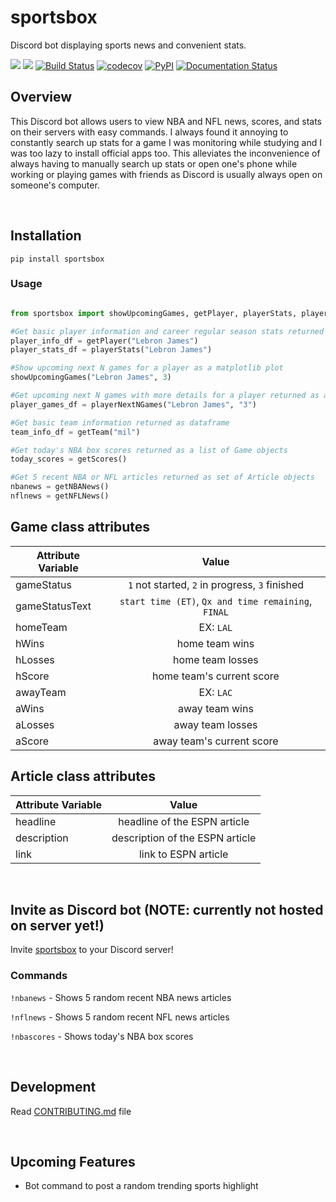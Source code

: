 <h1> sportsbox </h1>

<p>Discord bot displaying sports news and convenient stats. </p>


![](https://img.shields.io/badge/license-Apache--2.0-brightgreen)
![](https://img.shields.io/github/issues/dhu16/sportsbox)
[![Build Status](https://github.com/dhu16/sportsbox/workflows/Build%20Status/badge.svg?branch=main)](https://github.com/dhu16/sportsbox/actions?query=workflow%3A%22Build+Status%22)
[![codecov](https://codecov.io/gh/dhu16/sportsbox/branch/main/graph/badge.svg?token=UHT46NYQGX)](https://codecov.io/gh/dhu16/sportsbox)
[![PyPI](https://img.shields.io/pypi/v/sports-box)](https://pypi.org/project/sports-box/)
[![Documentation Status](https://readthedocs.org/projects/sportsbox/badge/?version=latest)](https://sportsbox.readthedocs.io/en/latest/?badge=latest)

<h2> Overview </h2>

<p> This Discord bot allows users to view NBA and NFL news, scores, and stats on their servers with easy commands. I always found it annoying to constantly search up stats for a game I was monitoring while studying and I was too lazy to install official apps too. This alleviates the inconvenience of always having to manually search up stats or open one's phone while working or playing games with friends as Discord is usually always open on someone's computer.  </p>

</br>

## Installation

`pip install sportsbox`

<h3> Usage </h3>

```py

from sportsbox import showUpcomingGames, getPlayer, playerStats, playerNextNGames, getTeam, getScores, getNBANews, getNFLNews

#Get basic player information and career regular season stats returned as dataframes
player_info_df = getPlayer("Lebron James")
player_stats_df = playerStats("Lebron James")

#Show upcoming next N games for a player as a matplotlib plot
showUpcomingGames("Lebron James", 3)

#Get upcoming next N games with more details for a player returned as a dataframe
player_games_df = playerNextNGames("Lebron James", "3")

#Get basic team information returned as dataframe
team_info_df = getTeam("mil")

#Get today's NBA box scores returned as a list of Game objects
today_scores = getScores()

#Get 5 recent NBA or NFL articles returned as set of Article objects
nbanews = getNBANews()
nflnews = getNFLNews()

```

## Game class attributes
Attribute Variable | Value |
------------ | :-----------: |
gameStatus | `1` not started, `2` in progress, `3` finished |
gameStatusText | `start time (ET)`, `Qx and time remaining`, `FINAL`  | 
homeTeam | EX: `LAL` | 
hWins | home team wins | 
hLosses | home team losses | 
hScore | home team's current score | 
awayTeam | EX: `LAC` | 
aWins | away team wins |
aLosses | away team losses |
aScore | away team's current score |


## Article class attributes
Attribute Variable | Value |
------------ | :-----------: |
headline | headline of the ESPN article |
description | description of the ESPN article | 
link | link to ESPN article | 


</br>

## Invite as Discord bot (NOTE: currently not hosted on server yet!)

Invite [sportsbox](https://discord.com/api/oauth2/authorize?client_id=1089389802840920195&permissions=2147576832&scope=bot) to your Discord server!

<h3> Commands </h3>

`!nbanews` - Shows 5 random recent NBA news articles

`!nflnews` - Shows 5 random recent NFL news articles

`!nbascores` - Shows today's NBA box scores

</br>

## Development

Read [CONTRIBUTING.md](CONTRIBUTING.md) file

</br>

## Upcoming Features

- Bot command to post a random trending sports highlight

